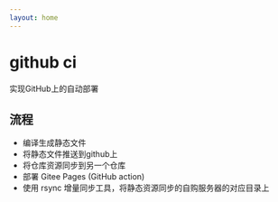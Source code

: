```yaml
---
layout: home
---
```

# github ci

实现GitHub上的自动部署

## 流程

- 编译生成静态文件
- 将静态文件推送到github上
- 将仓库资源同步到另一个仓库
- 部署 Gitee Pages (GitHub action)
- 使用 rsync 增量同步工具，将静态资源同步的自购服务器的对应目录上